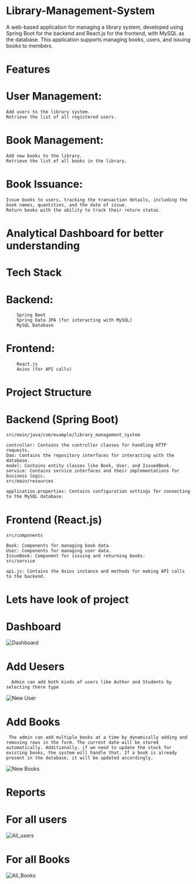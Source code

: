 # Library-Management-System
A web-based application for managing a library system, developed using Spring Boot for the backend and React.js for the frontend, with MySQL as the database. This application supports managing books, users, and issuing books to members.


# Features
  # User Management:

    Add users to the library system.
    Retrieve the list of all registered users.

  # Book Management:

    Add new books to the library.
    Retrieve the list of all books in the library.

  # Book Issuance:
  
    Issue books to users, tracking the transaction details, including the book names, quantities, and the date of issue.
    Return books with the ability to track their return status.

  # Analytical Dashboard for better understanding 

# Tech Stack
   # Backend:

        Spring Boot
        Spring Data JPA (for interacting with MySQL)
        MySQL Database  
  # Frontend:

        React.js
        Axios (for API calls)

# Project Structure
  # Backend (Spring Boot)
    src/main/java/com/example/library_management_system

    controller: Contains the controller classes for handling HTTP requests.
    Dao: Contains the repository interfaces for interacting with the database.
    model: Contains entity classes like Book, User, and IssuedBook.
    service: Contains service interfaces and their implementations for business logic.
    src/main/resources

    application.properties: Contains configuration settings for connecting to the MySQL database.

# Frontend (React.js)
    src/components
    
    Book: Components for managing book data.
    User: Components for managing user data.
    IssueBook: Component for issuing and returning books.
    src/service
    
    api.js: Contains the Axios instance and methods for making API calls to the backend.

# Lets  have look of project 

  # Dashboard
  ![Dashboard](https://github.com/user-attachments/assets/5600fde1-733d-431c-8142-6dc8fb2afa09)

  # Add Uesers 
      Admin can add both kinds of users like Author and Students by selecting there type
  ![New User](https://github.com/user-attachments/assets/172cbbf8-099c-4a8e-a3f8-7f36dbdba094)

  # Add Books 
     The admin can add multiple books at a time by dynamically adding and removing rows in the form. The current date will be stored automatically. Additionally, if we need to update the stock for existing books, the system will handle that. If a book is already present in the database, it will be updated accordingly.

![New Books](https://github.com/user-attachments/assets/1896017e-87cc-427a-bb72-caa71d3d46e9)

# Reports
  # For all users 
  ![All_users](https://github.com/user-attachments/assets/ee6b7332-f43e-4069-85d9-1bad528af14a)

  # For all Books
  ![All_Books](https://github.com/user-attachments/assets/01e67788-ee66-4d13-90df-83078f8889c1)



